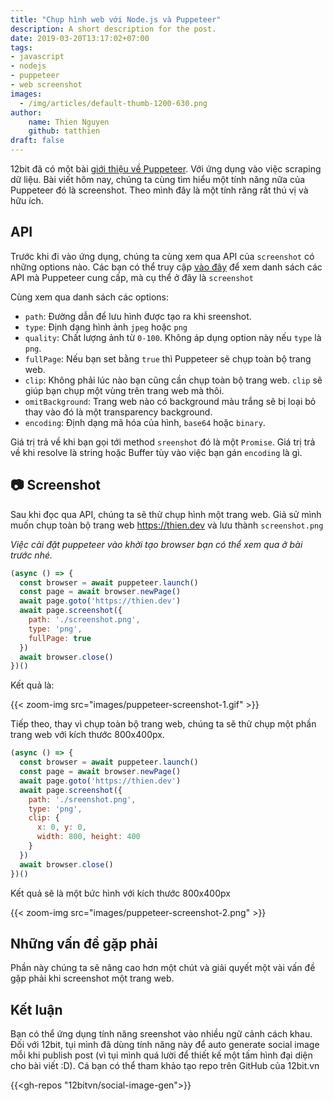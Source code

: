 ```yaml
---
title: "Chụp hình web với Node.js và Puppeteer"
description: A short description for the post.
date: 2019-03-20T13:17:02+07:00
tags:
- javascript
- nodejs
- puppeteer
- web screenshot
images:
  - /img/articles/default-thumb-1200-630.png
author:
    name: Thien Nguyen
    github: tatthien
draft: false
---
```


12bit đã có một bài [giới thiệu về Puppeteer](/articles/lay-du-lieu-web-voi-nodejs-va-puppeteer/). Với ứng dụng vào việc scraping dữ liệu. Bài viết hôm nay, chúng ta cùng tìm hiểu một tính năng nữa của Puppeteer đó là screenshot. Theo mình đây là một tính răng rất thú vị và hữu ích.

## API
Trước khi đi vào ứng dụng, chúng ta cùng xem qua API của `screenshot` có những options nào. Các bạn có thể truy cập [vào đây](https://github.com/GoogleChrome/puppeteer/blob/master/docs/api.md#pagescreenshotoptions) để xem danh sách các API mà Puppeteer cung cấp, mà cụ thể ở đây là `screenshot`

Cùng xem qua danh sách các options:

- `path`: Đường dẫn để lưu hình được tạo ra khi sreenshot.
- `type`: Định dạng hình ảnh `jpeg` hoặc `png`
- `quality`: Chất lượng ảnh từ `0-100`. Không áp dụng option này nếu `type` là `png`.
- `fullPage`: Nếu bạn set bằng `true` thì Puppeteer sẽ chụp toàn bộ trang web.
- `clip`: Không phải lúc nào bạn cũng cần chụp toàn bộ trang web. `clip` sẽ giúp bạn chụp một vùng trên trang web mà thôi.
- `omitBackground`: Trang web nào có background màu trắng sẽ bị loại bỏ thay vào đó là một transparency background.
- `encoding`: Định dạng mã hóa của hình, `base64` hoặc `binary`.

Giá trị trả về khi bạn gọi tới method `sreenshot` đó là một `Promise`. Giá trị trả về khi resolve là string hoặc Buffer tùy vào việc bạn gán  `encoding` là gì.

## 📷 Screenshot

Sau khi đọc qua API, chúng ta sẽ thử chụp hình một trang web. Giả sử mình muốn chụp toàn bộ trang web https://thien.dev và lưu thành `screenshot.png`

*Việc cài đặt puppeteer vào khởi tạo browser bạn có thể xem qua ở bài trước nhé.*

```js
(async () => {
  const browser = await puppeteer.launch()
  const page = await browser.newPage()
  await page.goto('https://thien.dev')
  await page.screenshot({
    path: './screenshot.png',
    type: 'png',
    fullPage: true
  })
  await browser.close()
})()
```

Kết quả là:

{{< zoom-img src="images/puppeteer-screenshot-1.gif" >}}

Tiếp theo, thay vì chụp toàn bộ trang web, chúng ta sẽ thử chụp một phần trang web với kích thước 800x400px.

```js
(async () => {
  const browser = await puppeteer.launch()
  const page = await browser.newPage()
  await page.goto('https://thien.dev')
  await page.screenshot({
    path: './sreenshot.png',
    type: 'png',
    clip: {
      x: 0, y: 0,
      width: 800, height: 400
    }
  })
  await browser.close()
})()
```

Kết quả sẽ là một bức hình với kích thước 800x400px

{{< zoom-img src="images/puppeteer-screenshot-2.png" >}}

## Những vấn đề gặp phải

Phần này chúng ta sẽ nâng cao hơn một chút và giải quyết một vài vấn đề gặp phải khi screenshot một trang web.

## Kết luận

Bạn có thể ứng dụng tính năng sreenshot vào nhiều ngữ cảnh cách khau. Đối với 12bit, tụi mình đã dùng tính năng này để auto generate social image mỗi khi publish post (vì tụi mình quá lười để thiết kế một tấm hình đại diện cho bài viết :D). Cá bạn có thể tham khảo tạo repo trên GitHub của 12bit.vn

{{<gh-repos "12bitvn/social-image-gen">}}
